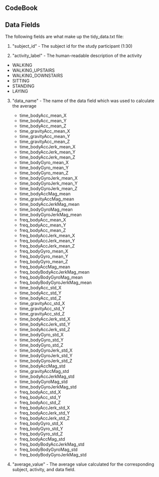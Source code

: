 ## CodeBook

## Data Fields

The following fields are what make up the tidy_data.txt file:

1) "subject_id" - The subject id for the study participant (1:30)

2) "activity_label" - The human-readable description of the activity
* WALKING
* WALKING_UPSTAIRS
* WALKING_DOWNSTAIRS
* SITTING
* STANDING
* LAYING

3) "data_name" - The name of the data field which was used to calculate the average
    * time_bodyAcc_mean_X           
    * time_bodyAcc_mean_Y         
    * time_bodyAcc_mean_Z          
    * time_gravityAcc_mean_X       
    * time_gravityAcc_mean_Y        
    * time_gravityAcc_mean_Z       
    * time_bodyAccJerk_mean_X       
    * time_bodyAccJerk_mean_Y       
    * time_bodyAccJerk_mean_Z      
    * time_bodyGyro_mean_X        
    * time_bodyGyro_mean_Y          
    * time_bodyGyro_mean_Z         
    * time_bodyGyroJerk_mean_X      
    * time_bodyGyroJerk_mean_Y      
    * time_bodyGyroJerk_mean_Z     
    * time_bodyAccMag_mean          
    * time_gravityAccMag_mean       
    * time_bodyAccJerkMag_mean     
    * time_bodyGyroMag_mean         
    * time_bodyGyroJerkMag_mean     
    * freq_bodyAcc_mean_X          
    * freq_bodyAcc_mean_Y           
    * freq_bodyAcc_mean_Z           
    * freq_bodyAccJerk_mean_X      
    * freq_bodyAccJerk_mean_Y       
    * freq_bodyAccJerk_mean_Z       
    * freq_bodyGyro_mean_X         
    * freq_bodyGyro_mean_Y          
    * freq_bodyGyro_mean_Z          
    * freq_bodyAccMag_mean         
    * freq_bodyBodyAccJerkMag_mean  
    * freq_bodyBodyGyroMag_mean     
    * freq_bodyBodyGyroJerkMag_mean
    * time_bodyAcc_std_X            
    * time_bodyAcc_std_Y            
    * time_bodyAcc_std_Z           
    * time_gravityAcc_std_X         
    * time_gravityAcc_std_Y         
    * time_gravityAcc_std_Z        
    * time_bodyAccJerk_std_X        
    * time_bodyAccJerk_std_Y        
    * time_bodyAccJerk_std_Z       
    * time_bodyGyro_std_X           
    * time_bodyGyro_std_Y           
    * time_bodyGyro_std_Z          
    * time_bodyGyroJerk_std_X       
    * time_bodyGyroJerk_std_Y       
    * time_bodyGyroJerk_std_Z      
    * time_bodyAccMag_std           
    * time_gravityAccMag_std        
    * time_bodyAccJerkMag_std      
    * time_bodyGyroMag_std          
    * time_bodyGyroJerkMag_std      
    * freq_bodyAcc_std_X           
    * freq_bodyAcc_std_Y            
    * freq_bodyAcc_std_Z            
    * freq_bodyAccJerk_std_X       
    * freq_bodyAccJerk_std_Y        
    * freq_bodyAccJerk_std_Z        
    * freq_bodyGyro_std_X          
    * freq_bodyGyro_std_Y           
    * freq_bodyGyro_std_Z           
    * freq_bodyAccMag_std          
    * freq_bodyBodyAccJerkMag_std   
    * freq_bodyBodyGyroMag_std      
    * freq_bodyBodyGyroJerkMag_std
    
4) "average_value" - The average value calculated for the corresponding subject, activity, and data field.
